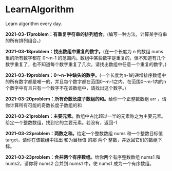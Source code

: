 # LearnAlgorithm
Learn algorithm every day.

<p><strong>2021-03-17</strong><strong>problem：有重复字符串的排列组合。</strong>(编写一种方法，计算某字符串的所有排列组合。)
</p>
<p><strong>2021-03-18</strong><strong>problem：找出数组中重复的数字。</strong>(在一个长度为 n 的数组 nums 里的所有数字都在 0～n-1 的范围内。数组中某些数字是重复的，但不知道有几个数字重复了，也不知道每个数字重复了几次。请找出数组中任意一个重复的数字。)
</p>
<p><strong>2021-03-19</strong><strong>problem：0～n-1中缺失的数字。</strong>(一个长度为n-1的递增排序数组中的所有数字都是唯一的，并且每个数字都在范围0～n-1之内。在范围0～n-1内的n个数字中有且只有一个数字不在该数组中，请找出这个数字。)
</p>
<p><strong>2021-03-20</strong><strong>problem：所有奇数长度子数组的和。</strong>给你一个正整数数组 arr ，请你计算所有可能的奇数长度子数组的和
</p>
<p><strong>2021-03-21</strong><strong>problem：主要元素。</strong>数组中占比超过一半的元素称之为主要元素。给定一个整数数组，找到它的主要元素。若没有，返回-1
</p>
<p><strong>2021-03-22</strong><strong>problem：两数之和。</strong>给定一个整数数组 nums 和一个整数目标值 target，请你在该数组中找出 和为目标值 的那 两个 整数，并返回它们的数组下标。
</p>
<p><strong>2021-03-23</strong><strong>problem：合并两个有序数组。</strong>给你两个有序整数数组 nums1 和 nums2，请你将 nums2 合并到 nums1 中，使 nums1 成为一个有序数组。
</p>    